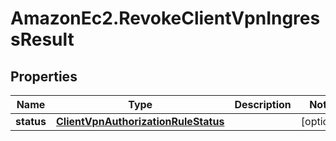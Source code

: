 # AmazonEc2.RevokeClientVpnIngressResult

## Properties

Name | Type | Description | Notes
------------ | ------------- | ------------- | -------------
**status** | [**ClientVpnAuthorizationRuleStatus**](ClientVpnAuthorizationRuleStatus.md) |  | [optional] 


